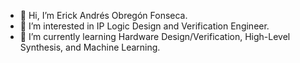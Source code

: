 - 👋 Hi, I’m Erick Andrés Obregón Fonseca.
- 👀 I’m interested in IP Logic Design and Verification Engineer.
- 🌱 I’m currently learning Hardware Design/Verification, High-Level Synthesis, and Machine Learning.

<!---
eaobrego/eaobrego is a ✨ special ✨ repository because its `README.md` (this file) appears on your GitHub profile.
You can click the Preview link to take a look at your changes.
--->
